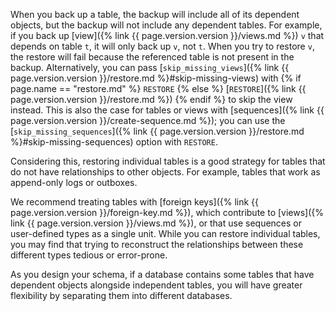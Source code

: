 When you back up a table, the backup will include all of its dependent objects, but the backup will not include any dependent tables. For example, if you back up [view]({% link {{ page.version.version }}/views.md %}) `v` that depends on table `t`, it will only back up `v`, not `t`. When you try to restore `v`, the restore will fail because the referenced table is not present in the backup. Alternatively, you can pass [`skip_missing_views`]({% link {{ page.version.version }}/restore.md %}#skip-missing-views) with {% if page.name == "restore.md" %} `RESTORE` {% else %} [`RESTORE`]({% link {{ page.version.version }}/restore.md %}) {% endif %} to skip the view instead. This is also the case for tables or views with [sequences]({% link {{ page.version.version }}/create-sequence.md %}); you can use the [`skip_missing_sequences`]({% link {{ page.version.version }}/restore.md %}#skip-missing-sequences) option with `RESTORE`.

Considering this, restoring individual tables is a good strategy for tables that do not have relationships to other objects. For example, tables that work as append-only logs or outboxes.

We recommend treating tables with [foreign keys]({% link {{ page.version.version }}/foreign-key.md %}), which contribute to [views]({% link {{ page.version.version }}/views.md %}), or that use sequences or user-defined types as a single unit. While you can restore individual tables, you may find that trying to reconstruct the relationships between these different types tedious or error-prone.

As you design your schema, if a database contains some tables that have dependent objects alongside independent tables, you will have greater flexibility by separating them into different databases.